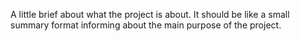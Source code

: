 A little brief about what the project is about. It should be like a small summary format informing about the main purpose of the project.
